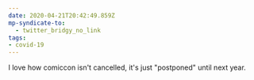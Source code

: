 ```yaml
---
date: 2020-04-21T20:42:49.859Z
mp-syndicate-to:
  - twitter_bridgy_no_link
tags:
- covid-19
---
```


I love how comiccon isn't cancelled, it's just "postponed" until next year.
